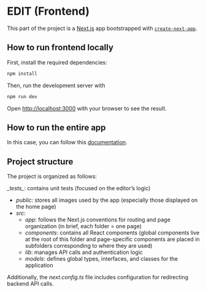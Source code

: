# EDIT (Frontend)

This part of the project is a [Next.js](https://nextjs.org) app bootstrapped with [`create-next-app`](https://nextjs.org/docs/app/api-reference/cli/create-next-app).

## How to run frontend locally

First, install the required dependencies:
```bash
npm install
```
Then, run the development server with 
```bash
npm run dev
```
Open [http://localhost:3000](http://localhost:3000) with your browser to see the result.

## How to run the entire app

In this case, you can follow this [documentation](../README.md#development-setup).

## Project structure

The project is organized as follows:

*\__tests\__*: contains unit tests (focused on the editor’s logic)
- *public*: stores all images used by the app (especially those displayed on the home page)
- *src*:
    - *app*: follows the Next.js conventions for routing and page organization (in brief, each folder = one page)
    - *components*: contains all React components (global components live at the root of this folder and page-specific components are placed in subfolders corresponding to where they are used)
    - *lib*: manages API calls and authentication logic
    - *models*: defines global types, interfaces, and classes for the application

Additionally, the *next.config.ts* file includes configuration for redirecting backend API calls.

